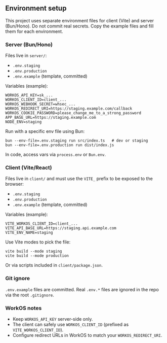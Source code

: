## Environment setup

This project uses separate environment files for client (Vite) and server (Bun/Hono). Do not commit real secrets. Copy the example files and fill them for each environment.

### Server (Bun/Hono)

Files live in `server/`:

- `.env.staging`
- `.env.production`
- `.env.example` (template, committed)

Variables (example):

```
WORKOS_API_KEY=sk_...
WORKOS_CLIENT_ID=client_...
WORKOS_WEBHOOK_SECRET=whsec_...
WORKOS_REDIRECT_URI=https://staging.example.com/callback
WORKOS_COOKIE_PASSWORD=please_change_me_to_a_strong_password
APP_BASE_URL=https://staging.example.com
NODE_ENV=staging
```

Run with a specific env file using Bun:

```
bun --env-file=.env.staging run src/index.ts   # dev or staging
bun --env-file=.env.production run dist/index.js
```

In code, access vars via `process.env` or `Bun.env`.

### Client (Vite/React)

Files live in `client/` and must use the `VITE_` prefix to be exposed to the browser:

- `.env.staging`
- `.env.production`
- `.env.example` (template, committed)

Variables (example):

```
VITE_WORKOS_CLIENT_ID=client_...
VITE_API_BASE_URL=https://staging.api.example.com
VITE_ENV_NAME=staging
```

Use Vite modes to pick the file:

```
vite build --mode staging
vite build --mode production
```

Or via scripts included in `client/package.json`.

### Git ignore

`.env.example` files are committed. Real `.env.*` files are ignored in the repo via the root `.gitignore`.

### WorkOS notes

- Keep `WORKOS_API_KEY` server-side only.
- The client can safely use `WORKOS_CLIENT_ID` (prefixed as `VITE_WORKOS_CLIENT_ID`).
- Configure redirect URLs in WorkOS to match your `WORKOS_REDIRECT_URI`.
